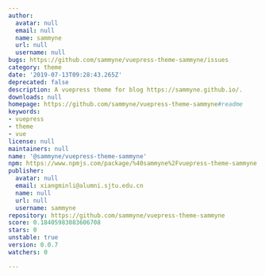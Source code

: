 ```yaml
---
author:
  avatar: null
  email: null
  name: sammyne
  url: null
  username: null
bugs: https://github.com/sammyne/vuepress-theme-sammyne/issues
category: theme
date: '2019-07-13T09:28:43.265Z'
deprecated: false
description: A vuepress theme for blog https://sammyne.github.io/.
downloads: null
homepage: https://github.com/sammyne/vuepress-theme-sammyne#readme
keywords:
- vuepress
- theme
- vue
license: null
maintainers: null
name: '@sammyne/vuepress-theme-sammyne'
npm: https://www.npmjs.com/package/%40sammyne%2Fvuepress-theme-sammyne
publisher:
  avatar: null
  email: xiangminli@alumni.sjtu.edu.cn
  name: null
  url: null
  username: sammyne
repository: https://github.com/sammyne/vuepress-theme-sammyne
score: 0.18405983083606708
stars: 0
unstable: true
version: 0.0.7
watchers: 0

---
```


